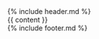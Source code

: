<!DOCTYPE html>
<html lang="en">
<head>
  <meta charset="UTF-8">
  <meta name="viewport" content="width=device-width, initial-scale=1.0">
  <title>{{ page.title }} | LegaInno</title>
  <link rel="stylesheet" href="{{ '/style.css' | relative_url }}">
  <link rel="stylesheet" href="https://cdnjs.cloudflare.com/ajax/libs/font-awesome/6.5.0/css/all.min.css">
  <link rel="icon" href="../img/favicon.ico" type="image/x-icon">
  <link href="https://unpkg.com/aos@2.3.1/dist/aos.css" rel="stylesheet" />
  <link rel="stylesheet" href="https://cdn.jsdelivr.net/npm/swiper@11/swiper-bundle.min.css" />
  <script src="https://unpkg.com/lucide@latest"></script>
</head>
<body>
  <div class="container">
    {% include header.md %}
      <main>
          {{ content }}
      </main>
    {% include footer.md %}
  </div>
<script src="https://cdn.jsdelivr.net/npm/swiper@11/swiper-bundle.min.js"></script>
<script src="../script.js"></script>
<script src="https://unpkg.com/aos@2.3.1/dist/aos.js"></script>
<script>
  AOS.init();
  lucide.createIcons(); // Ezzel aktiválod az ikonokat
</script>
</body>
</html>